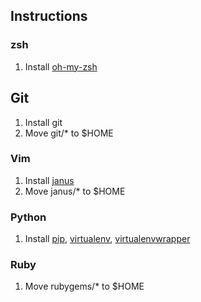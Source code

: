 ## Instructions

### zsh

1. Install [oh-my-zsh](https://github.com/robbyrussell/oh-my-zsh)

## Git

1. Install git
2. Move git/\* to $HOME

### Vim

1. Install [janus](https://github.com/carlhuda/janus)
2. Move janus/\* to $HOME

### Python

1. Install [pip](http://www.pip-installer.org/en/latest/index.html),
   [virtualenv](http://www.virtualenv.org/en/latest/index.html),
   [virtualenvwrapper](http://www.doughellmann.com/docs/virtualenvwrapper/)

### Ruby

1. Move rubygems/\* to $HOME
